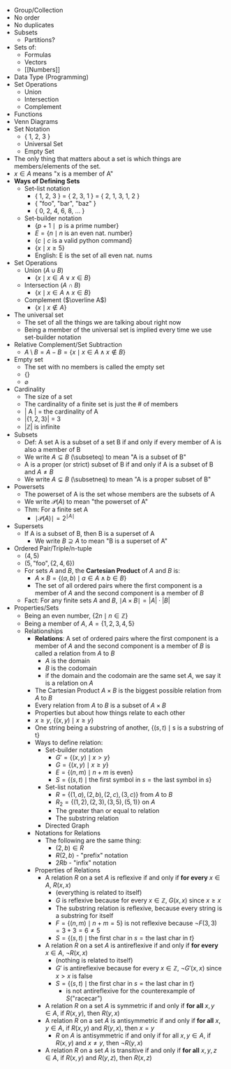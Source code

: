 - Group/Collection
- No order
- No duplicates
- Subsets
	- Partitions?
- Sets of:
	- Formulas
	- Vectors
	- [[Numbers]]
- Data Type (Programming)
- Set Operations
	- Union
	- Intersection
	- Complement
- Functions
- Venn Diagrams
- Set Notation
	- { 1, 2, 3 }
	- Universal Set
	- Empty Set
- The only thing that matters about a set is which things are members/elements of the set.
- $x \in A$ means "x is a member of A"
- **Ways of Defining Sets**
	- Set-list notation
		- { 1, 2, 3 } = { 2, 3, 1 } = { 2, 1, 3, 1, 2 }
		- { "foo", "bar", "baz" }
		- { 0, 2, 4, 6, 8, ... }
	- Set-builder notation
		- $\{p + 1 \mid \text{ p is a prime number}\}$
		- $E = \{n \mid n \text{ is an even nat. number}\}$
		- $\{c \mid c \text{ is a valid python command}\}$
		- $\{x \mid x \ge 5\}$
		- English: E is the set of all even nat. nums
- Set Operations
	- Union ($A \cup B$)
		- $\{x \mid x \in A \lor x \in B\}$
	- Intersection ($A \cap B$)
		- $\{x \mid x \in A \land x \in B\}$
	- Complement ($\overline A$)
		- $\{x \mid x \notin A\}$
- The universal set
	- The set of all the things we are talking about right now
	- Being a member of the universal set is implied every time we use set-builder notation
- Relative Complement/Set Subtraction
	- $A \setminus B = A - B = \{ x \mid x \in A \land x \notin B \}$
- Empty set
	- The set with no members is called the empty set
	- $\{\}$
	- $\varnothing$
- Cardinality
	- The size of a set
	- The cardinality of a finite set is just the # of members
	- | A | = the cardinality of A
	- |$\{1,2,3\}$| = 3
	- |$\mathbb{Z}$| is infinite
- Subsets
	- Def: A set A is a subset of a set B if and only if every member of A is also a member of B
	- We write $A \subseteq B$ (\\subseteq) to mean "A is a subset of B"
	- A is a proper (or strict) subset of B if and only if A is a subset of B and $A \neq B$
	- We write $A \subsetneq B$ (\\subsetneq) to mean "A is a proper subset of B"
- Powersets
	- The powerset of A is the set whose members are the subsets of A
	- We write $\mathcal{P} (A)$ to mean "the powerset of A"
	- Thm: For a finite set A
		- $\mid \mathcal{P} (A) \mid = 2^{\mid A \mid}$
- Supersets
	- If A is a subset of B, then B is a superset of A
		- We write $B \supseteq A$ to mean "B is a superset of A"
- Ordered Pair/Triple/n-tuple
	- $(4, 5)$
	- $(5, \text{"foo"}, \{2,4,6\})$
	- For sets $A$ and $B$, the **Cartesian Product** of $A$ and $B$ is:
		- $A \times B = \{(a,b) \mid a \in A \land b \in B\}$
		- The set of all ordered pairs where the first component is a member of $A$ and the second component is a member of $B$
	- Fact: For any finite sets $A$ and $B$, $\mid A \times B \mid = |A| \cdot |B|$
- Properties/Sets
	- Being an even number, $\{2n \mid n \in \mathbb{Z}\}$
	- Being a member of $A$, $A = \{1,2,3,4,5\}$
	- Relationships
		- **Relations**: A set of ordered pairs where the first component is a member of $A$ and the second component is a member of $B$ is called a relation from $A$ to $B$
			- $A$ is the domain
			- $B$ is the codomain
			- if the domain and the codomain are the same set $A$, we say it is a relation on $A$
		- The Cartesian Product $A \times B$ is the biggest possible relation from $A$ to $B$
		- Every relation from $A$ to $B$ is a subset of $A \times B$
		- Properties but about how things relate to each other
		- $x \geq y$, $\{(x,y) \mid x \geq y\}$
		- One string being a substring of another, $\{(s,t) \mid \text{s is a substring of t}\}$
		- Ways to define relation:
			- Set-builder notation
				- $G' = \{(x,y) \mid x > y\}$
				- $G = \{(x,y) \mid x \geq y\}$
				- $E = \{(n, m) \mid n + m \text{ is even}\}$
				- $S = \{(s,t) \mid \text{the first symbol in } s = \text{the last symbol in } s\}$
			- Set-list notation
				- $R = \{(1,a), (2,b), (2,c), (3,c)\} \text{ from } A \text{ to } B$
				- $R_2 = \{(1,2),(2,3),(3,5),(5,1)\} \text{ on } A$
				- The greater than or equal to relation
				- The substring relation
			- Directed Graph
		- Notations for Relations
			- The following are the same thing:
				- $(2,b) \in R$
				- $R(2,b)$ - "prefix" notation
				- $2Rb$ - "infix" notation
		- Properties of Relations
			- A relation $R$ on a set $A$ is reflexive if and only if **for every** $x \in A$, $R(x, x)$
				- (everything is related to itself)
				- $G$ is reflexive because for every $x \in \mathbb{Z}$, $G(x,x)$ since $x \geq x$
				- The substring relation is reflexive, because every string is a substring for itself
				- $F = \{(n,m) \mid n+m=5\}$ is not reflexive because $\neg F(3, 3) = 3+3 = 6 \neq 5$
				- $S = \{(s, t) \mid \text{the first char in } s = \text{the last char in } t\}$
			- A relation $R$ on a set $A$ is antireflexive if and only if **for every** $x \in A$, $\neg R(x,x)$
				- (nothing is related to itself)
				- $G'$ is antireflexive because for every $x \in \mathbb{Z}$, $\neg G'(x,x)$ since $x > x$ is false
				- $S = \{(s, t) \mid \text{the first char in } s = \text{the last char in } t\}$
					- is not antireflexive for the counterexample of $S(\text{"racecar"})$
			- A relation $R$ on a set $A$ is symmetric if and only if **for all** $x,y \in A$, if $R(x,y)$, then $R(y,x)$
			- A relation $R$ on a set $A$ is antisymmetric if and only if **for all** $x,y \in A$, if $R(x,y)$ and $R(y,x)$, then $x = y$
				- $R$ on $A$ is antisymmetric if and only if for all $x,y \in A$, if $R(x,y)$ and $x \neq y$, then $\neg R(y,x)$
			- A relation $R$ on a set $A$ is transitive if and only if **for all** $x,y,z \in A$, if $R(x,y)$ and $R(y,z)$, then $R(x,z)$
